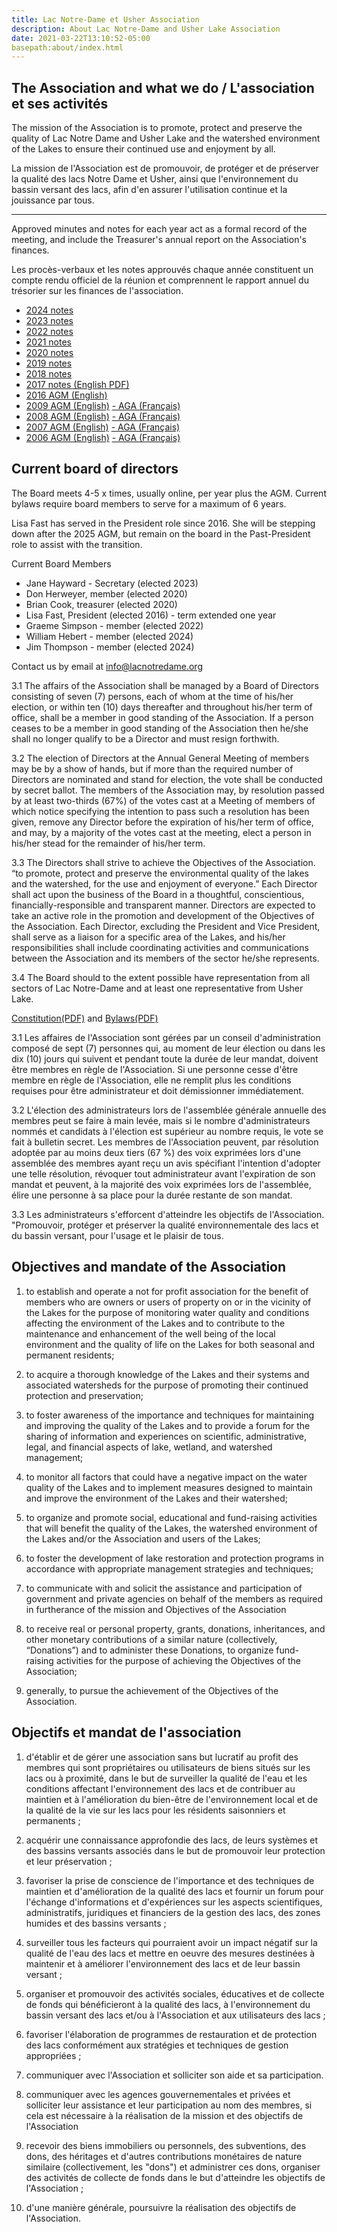 ```yaml
---
title: Lac Notre-Dame et Usher Association
description: About Lac Notre-Dame and Usher Lake Association
date: 2021-03-22T13:10:52-05:00
basepath:about/index.html
---
```


## The Association and what we do / L'association et ses activités

The mission of the Association is to promote, protect and preserve the quality of Lac Notre Dame and Usher Lake and the watershed environment of the Lakes to ensure their continued use and enjoyment by all.

La mission de l'Association est de promouvoir, de protéger et de préserver la qualité des lacs Notre Dame et Usher, ainsi que l'environnement du bassin versant des lacs, afin d'en assurer l'utilisation continue et la jouissance par tous.

***

Approved minutes and notes for each year act as a formal record of the meeting, and include the Treasurer's annual report on the Association's finances.

Les procès-verbaux et les notes approuvés chaque année constituent un compte rendu officiel de la réunion et comprennent le rapport annuel du trésorier sur les finances de l'association.

* [2024 notes](2024BoardReport/)
* [2023 notes](2023BoardReport/)
* [2022 notes](2022BoardReport/)
* [2021 notes](2021BoardReport/)
* [2020 notes](2020BoardReport/)
* [2019 notes](2019BoardReport/)
* [2018 notes](2018BoardReport/)
* [2017 notes (English PDF)](/assets/docs/minutes/AGM_Minutes_2017.pdf)
* [2016 AGM (English)](/assets/docs/minutes/AGM_Minutes_2016.pdf)
* [2009 AGM (English)](/assets/docs/minutes/AGM_Minutes_2009.pdf) [- AGA (Français)](/assets/docs/minutes/fr/AGA_proces_2009.pdf)
* [2008 AGM (English)](/assets/docs/minutes/AGM_Minutes_2008.pdf) [- AGA (Français)](/assets/docs/minutes/fr/AGA_proces_2008.pdf)
* [2007 AGM (English)](/assets/docs/minutes/AGM_Minutes_2007.pdf) [- AGA (Français)](/assets/docs/minutes/fr/AGA_proces_2007.pdf)
* [2006 AGM (English)](/assets/docs/minutes/AGM_Minutes_2006.pdf) [- AGA (Français)](/assets/docs/minutes/fr/AGA_proces_2006.pdf)

## Current board of directors

The Board meets 4-5 x times, usually online, per year plus the AGM. Current bylaws require board members to serve for a maximum of 6 years. 

Lisa Fast has served in the President role since 2016\. She will be stepping down after the 2025 AGM, but remain on the board in the Past-President role to assist with the transition.

Current Board Members 

* Jane Hayward \- Secretary (elected 2023\)  
* Don Herweyer, member (elected 2020\)  
* Brian Cook, treasurer (elected 2020\)  
* Lisa Fast, President (elected 2016\) \- term extended one year  
* Graeme Simpson \- member (elected 2022\)
* William Hebert \- member (elected 2024\)  
* Jim Thompson \- member (elected 2024\)

Contact us by email at [info@lacnotredame.org](mailto:info@lacnotredame.org)

3.1 The affairs of the Association shall be managed by a Board of Directors consisting of seven (7) persons, each of whom at the time of his/her election, or within ten (10) days thereafter and throughout his/her term of office, shall be a member in good standing of the Association.  If a person ceases to be a member in good standing of the Association then he/she shall no longer qualify to be a Director and must resign forthwith.

3.2 The election of Directors at the Annual General Meeting of members may be by a show of hands, but if more than the required number of Directors are nominated and stand for election, the vote shall be conducted by secret ballot. The members of the Association may, by resolution passed by at least two-thirds (67%) of the votes cast at a Meeting of members of which notice specifying the intention to pass such a resolution has been given, remove any Director before the expiration of his/her term of office, and may, by a majority of the votes cast at the meeting, elect a person in his/her stead for the remainder of his/her term.

3.3 The Directors shall strive to achieve the Objectives of the Association.  
“to promote, protect and preserve the environmental quality of the lakes and the watershed, for the use and enjoyment of everyone.”
Each Director shall act upon the business of the Board in a thoughtful, conscientious, financially-responsible and transparent manner. Directors are expected to take an active role in the promotion and development of the Objectives of the Association.  Each Director, excluding the President and Vice President, shall serve as a liaison for a specific area of the Lakes, and his/her responsibilities shall include coordinating activities and communications between the Association and its members of the sector he/she represents.

3.4 The Board should to the extent possible have representation from all sectors of Lac Notre-Dame and at least one representative from Usher Lake.

[Constitution(PDF)](/assets/docs/Association_Constitution.pdf) and [Bylaws(PDF)](/assets/docs/Association_By-Laws_en.pdf)

3.1 Les affaires de l'Association sont gérées par un conseil d'administration composé de sept (7) personnes qui, au moment de leur élection ou dans les dix (10) jours qui suivent et pendant toute la durée de leur mandat, doivent être membres en règle de l'Association.  Si une personne cesse d'être membre en règle de l'Association, elle ne remplit plus les conditions requises pour être administrateur et doit démissionner immédiatement.

3.2 L'élection des administrateurs lors de l'assemblée générale annuelle des membres peut se faire à main levée, mais si le nombre d'administrateurs nommés et candidats à l'élection est supérieur au nombre requis, le vote se fait à bulletin secret. Les membres de l'Association peuvent, par résolution adoptée par au moins deux tiers (67 %) des voix exprimées lors d'une assemblée des membres ayant reçu un avis spécifiant l'intention d'adopter une telle résolution, révoquer tout administrateur avant l'expiration de son mandat et peuvent, à la majorité des voix exprimées lors de l'assemblée, élire une personne à sa place pour la durée restante de son mandat.

3.3 Les administrateurs s'efforcent d'atteindre les objectifs de l'Association.  
"Promouvoir, protéger et préserver la qualité environnementale des lacs et du bassin versant, pour l'usage et le plaisir de tous.

## Objectives and mandate of the Association

1. to establish and operate a not for profit association for the benefit of members who are owners or users of property on or in the vicinity of the Lakes for the purpose of monitoring water quality and conditions affecting the environment of the Lakes and to contribute to the maintenance and enhancement of the well being of the local environment and the quality of life on the Lakes for both seasonal and permanent residents;

2. to acquire a thorough knowledge of the Lakes and their systems and associated watersheds for the purpose of promoting their continued protection and preservation;

3. to foster awareness of the importance and techniques for maintaining and improving the quality of the Lakes and to provide a forum for the sharing of information and experiences on scientific, administrative, legal, and financial aspects of lake, wetland, and watershed management;

4. to monitor all factors that could have a negative impact on the water quality of the Lakes and to implement measures designed to maintain and improve the environment of the Lakes and their watershed;

5. to organize and promote social, educational and fund-raising activities that will benefit the quality of the Lakes, the watershed environment of the Lakes and/or the Association and users of the Lakes;

6. to foster the development of lake restoration and protection programs in accordance with appropriate management strategies and techniques;

7. to communicate with and solicit the assistance and participation of government and private agencies on behalf of the members as required in furtherance of the mission and Objectives of the Association

8. to receive real or personal property, grants, donations, inheritances, and other monetary contributions of a similar nature (collectively, “Donations”) and to administer these Donations, to organize fund-raising activities for the purpose of achieving the Objectives of the Association;

9. generally, to pursue the achievement of the Objectives of the Association.

## Objectifs et mandat de l'association

1. d'établir et de gérer une association sans but lucratif au profit des membres qui sont propriétaires ou utilisateurs de biens situés sur les lacs ou à proximité, dans le but de surveiller la qualité de l'eau et les conditions affectant l'environnement des lacs et de contribuer au maintien et à l'amélioration du bien-être de l'environnement local et de la qualité de la vie sur les lacs pour les résidents saisonniers et permanents ;

2. acquérir une connaissance approfondie des lacs, de leurs systèmes et des bassins versants associés dans le but de promouvoir leur protection et leur préservation ;

3. favoriser la prise de conscience de l'importance et des techniques de maintien et d'amélioration de la qualité des lacs et fournir un forum pour l'échange d'informations et d'expériences sur les aspects scientifiques, administratifs, juridiques et financiers de la gestion des lacs, des zones humides et des bassins versants ;

4. surveiller tous les facteurs qui pourraient avoir un impact négatif sur la qualité de l'eau des lacs et mettre en oeuvre des mesures destinées à maintenir et à améliorer l'environnement des lacs et de leur bassin versant ;

5. organiser et promouvoir des activités sociales, éducatives et de collecte de fonds qui bénéficieront à la qualité des lacs, à l'environnement du bassin versant des lacs et/ou à l'Association et aux utilisateurs des lacs ;

6. favoriser l'élaboration de programmes de restauration et de protection des lacs conformément aux stratégies et techniques de gestion appropriées ;

7. communiquer avec l'Association et solliciter son aide et sa participation.

8. communiquer avec les agences gouvernementales et privées et solliciter leur assistance et leur participation au nom des membres, si cela est nécessaire à la réalisation de la mission et des objectifs de l'Association

9. recevoir des biens immobiliers ou personnels, des subventions, des dons, des héritages et d'autres contributions monétaires de nature similaire (collectivement, les "dons") et administrer ces dons, organiser des activités de collecte de fonds dans le but d'atteindre les objectifs de l'Association ;

10. d'une manière générale, poursuivre la réalisation des objectifs de l'Association.
